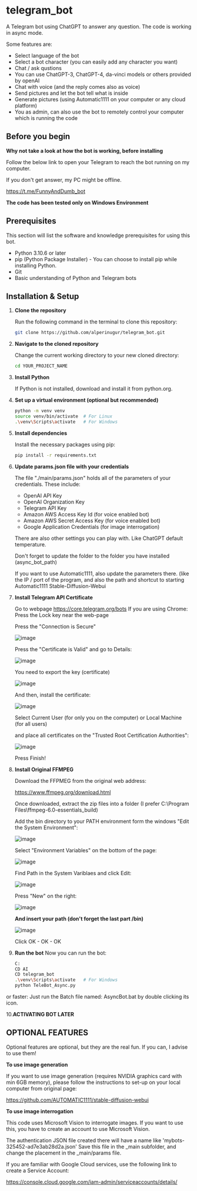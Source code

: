 # telegram_bot

A Telegram bot using ChatGPT to answer any question.
The code is working in async mode.

Some features are:
 * Select language of the bot
 * Select a bot character (you can easily add any character you want)
 * Chat / ask qustions
 * You can use ChatGPT-3, ChatGPT-4, da-vinci models or others provided by openAI
 * Chat with voice (and the reply comes also as voice)
 * Send pictures and let the bot tell what is inside
 * Generate pictures (using Automatic1111 on your computer or any cloud platform)
 * You as admin, can also use the bot to remotely control your computer which is running the code

## Before you begin
**Why not take a look at how the bot is working, before installing**

   Follow the below link to open your Telegram to reach the bot running on my computer.
   
   If you don't get answer, my PC might be offline.
   
   https://t.me/FunnyAndDumb_bot

**The code has been tested only on Windows Environment**

## Prerequisites

This section will list the software and knowledge prerequisites for using this bot.

- Python 3.10.6 or later
- pip (Python Package Installer) - You can choose to install pip while installing Python.
- Git
- Basic understanding of Python and Telegram bots


## Installation & Setup


1. **Clone the repository**

   Run the following command in the terminal to clone this repository:
   
   ```bash
   git clone https://github.com/alperinugur/telegram_bot.git
   
2. **Navigate to the cloned repository**

    Change the current working directory to your new cloned directory:
   ```bash
   cd YOUR_PROJECT_NAME

3. **Install Python**

   If Python is not installed, download and install it from python.org.

4. **Set up a virtual environment (optional but recommended)**
   ```bash
   python -m venv venv
   source venv/bin/activate  # For Linux
   .\venv\Scripts\activate   # For Windows

5. **Install dependencies**

   Install the necessary packages using pip:
   ```bash
   pip install -r requirements.txt

6. **Update params.json file with your credentials**

   The file "./main/params.json" holds all of the parameters of your credentials.
   These include:
   * OpenAI API Key
   * OpenAI Organization Key
   * Telegram API Key
   * Amazon AWS Access Key Id       (for voice enabled bot)
   * Amazon AWS Secret Access Key   (for voice enabled bot)
   * Google Application Credentials (for image interrogation)
   
   There are also other settings you can play with. Like ChatGPT default temperature.
   
   Don't forget to update the folder to the folder you have installed (async_bot_path)
   
   If you want to use Automatic1111, also update the parameters there. (like the IP / port of the program, and also the path and shortcut to starting Automatic1111 Stable-Diffusion-Webui

7. **Install Telegram API Certificate**
   
   Go to webpage https://core.telegram.org/bots
   If you are using Chrome:
      Press the Lock key near the web-page
      
      Press the "Connection is Secure"
      
      ![image](https://github.com/alperinugur/FunnyBot-ChatGPT-Telegram/assets/30839536/8e0bab0b-b41b-49b0-bcd3-bc558d55eb20)

      Press the "Certificate is Valid" and go to Details:
      
      ![image](https://github.com/alperinugur/FunnyBot-ChatGPT-Telegram/assets/30839536/1b5f7e1e-2306-41b4-9a89-8f12378fd526)

      You need to export the key (certificate)
      
      ![image](https://github.com/alperinugur/FunnyBot-ChatGPT-Telegram/assets/30839536/a1982392-2bd0-4ae0-a404-7bbf4ddd7988)

      And then, install the certificate:
      
      ![image](https://github.com/alperinugur/FunnyBot-ChatGPT-Telegram/assets/30839536/95aeb2e2-4601-4f35-b5db-aa9134dbb36d)

      Select Current User (for only you on the computer) or Local Machine (for all users)
      
      and place all certificates on the "Trusted Root Certification Authorities":
      
      ![image](https://github.com/alperinugur/FunnyBot-ChatGPT-Telegram/assets/30839536/a1fd308b-ec15-4f64-9251-ff46f4587841)

      Press Finish!
      
8. **Install Original FFMPEG**

   Download the FFPMEG from the original web address:
   
   https://www.ffmpeg.org/download.html
   
   Once downloaded, extract the zip files into a folder (I prefer C:\Program Files\ffmpeg-6.0-essentials_build)
   
   Add the bin directory to your PATH environment form the windows "Edit the System Environment":
   
   ![image](https://github.com/alperinugur/FunnyBot-ChatGPT-Telegram/assets/30839536/0fba9bbe-45b5-4442-9169-0252e88f94f3)

   Select "Environment Variables" on the bottom of the page:
   
   ![image](https://github.com/alperinugur/FunnyBot-ChatGPT-Telegram/assets/30839536/a0de9f30-aadf-487f-b498-bfd3e7331cd7)

   Find Path in the System Variblaes and click Edit:
   
   ![image](https://github.com/alperinugur/FunnyBot-ChatGPT-Telegram/assets/30839536/f2f84d6b-8a28-40fd-a79f-4d125753d82a)

   Press "New" on the right:
   
   ![image](https://github.com/alperinugur/FunnyBot-ChatGPT-Telegram/assets/30839536/fd6d6e6c-863c-4d40-8acd-364c71d66b3a)

   **And insert your path (don't forget the last part /bin)**
   
   ![image](https://github.com/alperinugur/FunnyBot-ChatGPT-Telegram/assets/30839536/f652fb92-307e-4019-8629-327000e20e76)

   Click OK - OK - OK 
   
   
9. **Run the bot**
   Now you can run the bot:
   ```bash
   C:
   CD AI
   CD telegram_bot
   .\venv\Scripts\activate   # For Windows   
   python TeleBot_Async.py
   
  or faster:
   Just run the Batch file named: AsyncBot.bat by double clicking its icon.

10.**ACTIVATING BOT LATER**

   
## OPTIONAL FEATURES
   
   Optional features are optional, but they are the real fun. If you can, I advise to use them!
   
**To use image generation**

   If you want to use image generation (requires NVIDIA graphics card with min 6GB memory),
   please follow the instructions to set-up on your local computer from original page:
   
   https://github.com/AUTOMATIC1111/stable-diffusion-webui
   

**To use image interrogation**

   This code uses Microsoft Vision to interrogate images. 
   If you want to use this, you have to create an account to use Microsoft Vision.
   
   The authentication JSON file created there will have a name like 'mybots-325452-ad7e3ab28d2a.json'
   Save this file in the _main subfolder, and change the placement in the _main/params file.

   If you are familiar with Google Cloud services, use the following link to create a Service Account:
   
   https://console.cloud.google.com/iam-admin/serviceaccounts/details/
   
  

